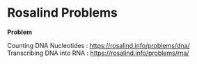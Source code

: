 # Rosalind Problems
__Problem__

Counting DNA Nucleotides : https://rosalind.info/problems/dna/
Transcribing DNA into RNA : https://rosalind.info/problems/rna/